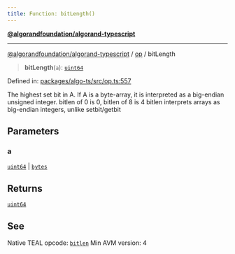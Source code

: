 ```yaml
---
title: Function: bitLength()
---
```


[**@algorandfoundation/algorand-typescript**](../../README)

***

[@algorandfoundation/algorand-typescript](../../README) / [op](../README) / bitLength



> **bitLength**(`a`): [`uint64`](../../index/type-aliases/uint64)

Defined in: [packages/algo-ts/src/op.ts:557](https://github.com/algorandfoundation/puya-ts/blob/main/packages/algo-ts/src/op.ts#L557)

The highest set bit in A. If A is a byte-array, it is interpreted as a big-endian unsigned integer. bitlen of 0 is 0, bitlen of 8 is 4
bitlen interprets arrays as big-endian integers, unlike setbit/getbit

## Parameters

### a

[`uint64`](../../index/type-aliases/uint64) | [`bytes`](../../index/type-aliases/bytes)

## Returns

[`uint64`](../../index/type-aliases/uint64)

## See

Native TEAL opcode: [`bitlen`](https://developer.algorand.org/docs/get-details/dapps/avm/teal/opcodes/v10/#bitlen)
Min AVM version: 4